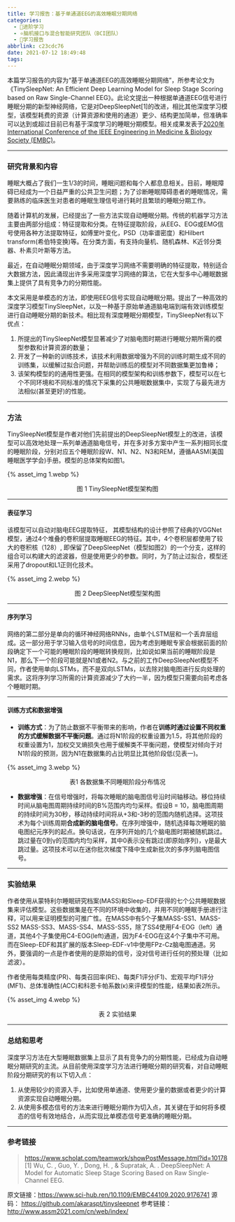 ```yaml
---
title: 学习报告：基于单通道EEG的高效睡眠分期网络
categories:
  - 🌙进阶学习
  - ⭐脑机接口与混合智能研究团队（BCI团队）
  - 💫学习报告
abbrlink: c23cdc76
date: 2021-07-12 18:49:48
tags:
---
```


本篇学习报告的内容为“基于单通道EEG的高效睡眠分期网络”，所参考论文为《TinySleepNet: An Efficient Deep Learning Model for Sleep Stage Scoring based on Raw Single-Channel EEG》。此论文提出一种根据单通道EEG信号进行睡眠分期的新型神经网络，它是对DeepSleepNet[1]的改进，相比其他深度学习模型，该模型耗费的资源（计算资源和使用的通道）更少、结构更加简单，但准确率可以达到或超过目前已有基于深度学习的睡眠分期模型。相关成果发表于[2020年International Conference of the IEEE Engineering in Medicine & Biology Society (EMBC)](https://ieeexplore.ieee.org/document/9176741)。

<!--more-->

***

### 研究背景和内容

睡眠大概占了我们一生1/3的时间，睡眠问题和每个人都息息相关。目前，睡眠障碍已经成为一个日益严重的公共卫生问题；为了诊断睡眠障碍患者的睡眠情况，需要熟练的临床医生对患者的睡眠生理信号进行耗时且繁琐的睡眠分期工作。

随着计算机的发展，已经提出了一些方法实现自动睡眠分期。传统的机器学习方法主要由两部分组成：特征提取和分类。在特征提取阶段，从EEG、EOG或EMG信号使用各种方法提取特征，如傅里叶变化，PSD（功率谱密度）和Hilbert transform(希伯特变换)等。在分类方面，有支持向量机、随机森林、K近邻分类器、朴素贝叶斯等方法。

最近，在自动睡眠分期领域，由于深度学习网络不需要明确的特征提取，特别适合大数据方法，因此涌现出许多采用深度学习网络的算法，它在大型多中心睡眠数据集上提供了具有竞争力的分期性能。

本文采用是单模态的方法，即使用EEG信号实现自动睡眠分期。提出了一种高效的深度学习模型TinySleepNet，以及一种基于原始单通道脑电端到端有效训练模型进行自动睡眠分期的新技术。相比现有深度睡眠分期模型，TinySleepNet有以下优点：
1. 所提出的TinySleepNet模型显著减少了对脑电图时期进行睡眠分期所需的模型参数和计算资源的数量；
2. 开发了一种新的训练技术，该技术利用数据增强为不同的训练时期生成不同的训练集，以缓解过拟合问题，并帮助训练后的模型对不同数据集更加鲁棒；
3. 该架构模型的的通用性更强。在相同的模型架构和训练参数下，模型可以在七个不同环境和不同标准的情况下采集的公共睡眠数据集中，实现了与最先进方法相似(甚至更好)的性能。

***

### 方法

TinySleepNet模型是作者对他们先前提出的DeepSleepNet模型上的改进，该模型可以高效地处理一系列单通道脑电信号，并在多对多方案中产生一系列相同长度的睡眠阶段，分别对应五个睡眠阶段W、N1、N2、N3和REM，遵循AASM(美国睡眠医学学会)手册。模型的总体架构如图1。

{% asset_img 1.webp %}
<div align='center'>图 1 TinySleepNet模型架构图</div>

***

#### 表征学习

该模型可以自动对脑电EEG提取特征， 其模型结构的设计参照了经典的VGGNet模型，通过4个堆叠的卷积层提取睡眠EEG的特征。其中，4个卷积层都使用了较大的卷积核（128）, 即保留了DeepSleepNet（模型如图2）的一个分支，这样的组合可以构建大的滤波器，但是使用更少的参数。同时，为了防止过拟合，模型还采用了dropout和L1正则化技术。

{% asset_img 2.webp %}
<div align='center'>图 2 DeepSleepNet模型架构图</div>

***

#### 序列学习

网络的第二部分是单向的循环神经网络RNNs，由单个LSTM层和一个丢弃层组成。这一部分用于学习输入信号的时间信息，因为考虑到睡眠专家会根据前面的阶段确定下一个可能的睡眠阶段的睡眠转换规则，比如说如果当前的睡眠阶段是N1，那么下一个阶段可能就是N1或者N2。与之前的工作DeepSleepNet模型不同，作者使用单向LSTMs，而不是双向LSTMs，以去除对脑电图进行反向处理的需求。这将序列学习所需的计算资源减少了大约一半，因为模型只需要向前考虑各个睡眠时期。

***

#### 训练方式和数据增强

- **训练方式**：为了防止数据不平衡带来的影响，作者在**训练时通过设置不同权重的方式缓解数据不平衡问题**。通过将N1阶段的权重设置为1.5，将其他阶段的权重设置为1，加权交叉熵损失也用于缓解类不平衡问题，使模型对倾向于对N1阶段的预测，因为N1在数据集的占比明显比其他阶段低(见表一)。

{% asset_img 3.webp %}
<div align='center'>表1 各数据集不同睡眠阶段分布情况</div>

- **数据增强**：在信号增强时，将每次睡眠的脑电图信号沿时间轴移动。移位持续时间从脑电图周期持续时间的B%范围内均匀采样。假设B = 10，脑电图周期的持续时间为30秒，移动持续时间将从+3和-3秒的范围内随机选择。这项技术为每个训练周期**合成新的脑电信号**。在序列增强中，随机选择每次睡眠的脑电图纪元序列的起点。换句话说，在序列开始的几个脑电图时期被随机跳过。跳过量在0到γ的范围内均匀采样，其中0表示没有跳过(即原始序列)，γ是最大跳过量。这项技术可以在迷你批次梯度下降中生成新批次的多序列脑电图信号。

***

### 实验结果

作者使用从蒙特利尔睡眠研究档案(MASS)和Sleep-EDF获得的七个公共睡眠数据集来评估模型。这些数据集是在不同的环境中收集的，并用不同的睡眠手册进行注释，可以用来证明模型的可推广性。在MASS中有5个子集MASS-SS1、MASS-SS2 MASS-SS3、MASS-SS4、MASS-SS5，除了SS4使用F4-EOG（left）通道，其他4个子集使用C4-EOG(left)通道，因为F4-EOG在这4个子集中不可用。而在Sleep-EDF和其扩展的版本Sleep-EDF-v1中使用FPz-Cz脑电图通道。另外，要强调的一点是作者使用的是原始的信号，没对信号进行任何的预处理（比如滤波）。

作者使用每类精度(PR)、每类召回率(RE)、每类F1评分(F1)、宏观平均F1评分(MF1)、总体准确性(ACC)和科恩卡帕系数(κ)来评模型的性能，结果如表2所示。

{% asset_img 4.webp %}
<div align='center'>表 2 实验结果</div>

***

### 总结和思考

深度学习方法在大型睡眠数据集上显示了具有竞争力的分期性能，已经成为自动睡眠分期研究的主流。从目前使用深度学习方法进行睡眠分期的研究看，对自动睡眠阶段分期研究的有以下切入点：
1. 从使用较少的资源入手，比如使用单通道、使用更少量的数据或者更少的计算资源实现自动睡眠分期。
2. 从使用多模态信号的方法来进行睡眠分期作为切入点，其关键在于如何将多模态的信号有效地结合，从而实现比单模态信号更准确的睡眠分期。

***

### 参考链接

> <https://www.scholat.com/teamwork/showPostMessage.html?id=10178>
> [1] Wu, C. , Guo, Y. , Dong, H. , & Supratak, A. . DeepSleepNet: A Model for Automatic Sleep Stage Scoring Based on Raw Single-Channel EEG.

原文链接：https://www.sci-hub.ren/10.1109/EMBC44109.2020.9176741
源码： https://github.com/akaraspt/tinysleepnet
参考链接：http://www.assm2021.com/cn/web/index/
